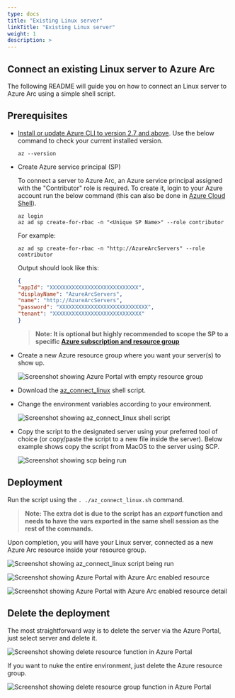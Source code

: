 ```yaml
---
type: docs
title: "Existing Linux server"
linkTitle: "Existing Linux server"
weight: 1
description: >
---
```


## Connect an existing Linux server to Azure Arc

The following README will guide you on how to connect an Linux server to Azure Arc using a simple shell script.

## Prerequisites

* [Install or update Azure CLI to version 2.7 and above](https://docs.microsoft.com/en-us/cli/azure/install-azure-cli?view=azure-cli-latest). Use the below command to check your current installed version.

  ```console
  az --version
  ```

* Create Azure service principal (SP)

    To connect a server to Azure Arc, an Azure service principal assigned with the "Contributor" role is required. To create it, login to your Azure account run the below command (this can also be done in [Azure Cloud Shell](https://shell.azure.com/)).

    ```console
    az login
    az ad sp create-for-rbac -n "<Unique SP Name>" --role contributor
    ```

    For example:

    ```console
    az ad sp create-for-rbac -n "http://AzureArcServers" --role contributor
    ```

    Output should look like this:

    ```json
    {
    "appId": "XXXXXXXXXXXXXXXXXXXXXXXXXXXX",
    "displayName": "AzureArcServers",
    "name": "http://AzureArcServers",
    "password": "XXXXXXXXXXXXXXXXXXXXXXXXXXXX",
    "tenant": "XXXXXXXXXXXXXXXXXXXXXXXXXXXX"
    }
    ```

    > **Note: It is optional but highly recommended to scope the SP to a specific [Azure subscription and resource group](https://docs.microsoft.com/en-us/cli/azure/ad/sp?view=azure-cli-latest)**

* Create a new Azure resource group where you want your server(s) to show up.

    ![Screenshot showing Azure Portal with empty resource group](./01.png)

* Download the [az_connect_linux](https://github.com/microsoft/azure_arc/blob/main/azure_arc_servers_jumpstart/scripts/az_connect_linux.sh) shell script.

* Change the environment variables according to your environment.

    ![Screenshot showing az_connect_linux shell script](./02.png)

* Copy the script to the designated server using your preferred tool of choice (or copy/paste the script to a new file inside the server). Below example shows copy the script from MacOS to the server using SCP.

    ![Screenshot showing scp being run](./03.png)

## Deployment

Run the script using the ```. ./az_connect_linux.sh``` command.

> **Note: The extra dot is due to the script has an *export* function and needs to have the vars exported in the same shell session as the rest of the commands.**

Upon completion, you will have your Linux server, connected as a new Azure Arc resource inside your resource group.

![Screenshot showing az_connect_linux script being run](./04.png)

![Screenshot showing Azure Portal with Azure Arc enabled resource](./05.png)

![Screenshot showing Azure Portal with Azure Arc enabled resource detail](./06.png)

## Delete the deployment

The most straightforward way is to delete the server via the Azure Portal, just select server and delete it.

![Screenshot showing delete resource function in Azure Portal](./07.png)

If you want to nuke the entire environment, just delete the Azure resource group.

![Screenshot showing delete resource group function in Azure Portal](./08.png)
